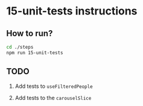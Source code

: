# 15-unit-tests instructions

## How to run?

```Bash
cd ./steps
npm run 15-unit-tests
```

## TODO

1. Add tests to `useFilteredPeople`

2. Add tests to the `carouselSlice`
